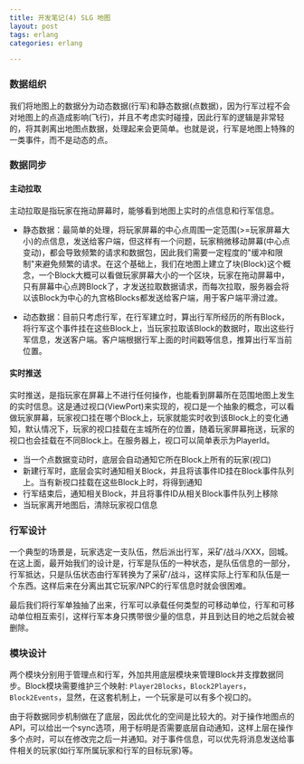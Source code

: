 ```yaml
---
title: 开发笔记(4) SLG 地图
layout: post
tags: erlang
categories: erlang

---
```


### 数据组织

我们将地图上的数据分为动态数据(行军)和静态数据(点数据)，因为行军过程不会对地图上的点造成影响(飞行)，并且不考虑实时碰撞，因此行军的逻辑是非常轻的，将其剥离出地图点数据，处理起来会更简单。也就是说，行军是地图上特殊的一类事件，而不是动态的点。

<!--more-->

### 数据同步

#### 主动拉取

主动拉取是指玩家在拖动屏幕时，能够看到地图上实时的点信息和行军信息。

- 静态数据：最简单的处理，将玩家屏幕的中心点周围一定范围(>=玩家屏幕大小)的点信息，发送给客户端，但这样有一个问题，玩家稍微移动屏幕(中心点变动)，都会导致频繁的请求和数据包，因此我们需要一定程度的"缓冲和限制"来避免频繁的请求。在这个基础上，我们在地图上建立了块(Block)这个概念，一个Block大概可以看做玩家屏幕大小的一个区块，玩家在拖动屏幕中，只有屏幕中心点跨Block了，才发送拉取数据请求，而每次拉取，服务器会将以该Block为中心的九宫格Blocks都发送给客户端，用于客户端平滑过渡。

- 动态数据：目前只考虑行军，在行军建立时，算出行军所经历的所有Block，将行军这个事件挂在这些Block上，当玩家拉取该Block的数据时，取出这些行军信息，发送客户端。客户端根据行军上面的时间戳等信息，推算出行军当前位置。

#### 实时推送

实时推送，是指玩家在屏幕上不进行任何操作，也能看到屏幕所在范围地图上发生的实时信息。这是通过视口(ViewPort)来实现的，视口是一个抽象的概念，可以看做玩家屏幕，玩家视口挂在哪个Block上，玩家就能实时收到该Block上的变化通知，默认情况下，玩家的视口挂载在主城所在的位置，随着玩家屏幕拖送，玩家的视口也会挂载在不同Block上。在服务器上，视口可以简单表示为PlayerId。

- 当一个点数据变动时，底层会自动通知它所在Block上所有的玩家(视口)
- 新建行军时，底层会实时通知相关Block，并且将该事件ID挂在Block事件队列上。当有新视口挂载在这些Block上时，将得到通知
- 行军结束后，通知相关Block，并且将事件ID从相关Block事件队列上移除
- 当玩家离开地图后，清除玩家视口信息

### 行军设计

一个典型的场景是，玩家选定一支队伍，然后派出行军，采矿/战斗/XXX，回城。在这上面，最开始我们的设计是，行军是队伍的一种状态，是队伍信息的一部分，行军抵达，只是队伍状态由行军转换为了采矿/战斗，这样实际上行军和队伍是一个东西。这样后来在分离出其它玩家/NPC的行军信息时就会很困难。

最后我们将行军单独抽了出来，行军可以承载任何类型的可移动单位，行军和可移动单位相互索引，这样行军本身只携带很少量的信息，并且到达目的地之后就会被删除。

### 模块设计

两个模块分别用于管理点和行军，外加共用底层模块来管理Block并支撑数据同步。Block模块需要维护三个映射: `Player2Blocks`，`Block2Players`，`Block2Events`，显然，在这套机制上，一个玩家是可以有多个视口的。

由于将数据同步机制做在了底层，因此优化的空间是比较大的。对于操作地图点的API，可以给出一个sync选项，用于标明是否需要底层自动通知，这样上层在操作多个点时，可以在修改完之后一并通知。对于事件信息，可以优先将消息发送给事件相关的玩家(如行军所属玩家和行军的目标玩家)等。

